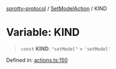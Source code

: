 
[sprotty-protocol](../globals) / [SetModelAction](../Namespace.SetModelAction) / KIND

# Variable: KIND

> `const` **KIND**: `"setModel"` = `'setModel'`

Defined in: [actions.ts:150](https://github.com/eclipse-sprotty/sprotty/blob/f9b2433481cc27a1ac0c92d525a92039ae7f6c76/packages/sprotty-protocol/src/actions.ts#L150)
